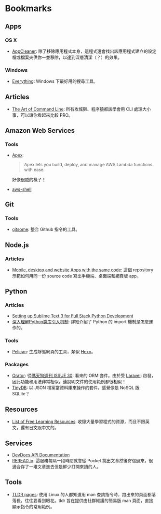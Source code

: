 # Bookmarks

## Apps

### OS X

* [AppCleaner](http://freemacsoft.net/appcleaner/): 除了移除應用程式本身，這程式還會找出該應用程式建立的設定檔或檔案夾供你一並移除，以達到深層清潔（？）的效果。

### Windows

* [Everything](http://www.voidtools.com/): Windows 下最好用的搜尋工具。

## Articles

* [The Art of Command Line](https://github.com/jlevy/the-art-of-command-line): 所有攻城獅、程序猿都該學會用 CLI 處理大小事，可以讓你看起來比較 PRO。

## Amazon Web Services

### Tools

* [Apex](http://apex.run/):
  > Apex lets you build, deploy, and manage AWS Lambda functions with ease.

  好像很威的樣子！

* [aws-shell](https://github.com/awslabs/aws-shell)


## Git

### Tools

* [gitsome](https://github.com/donnemartin/gitsome): 整合 Github 指令的工具。

## Node.js

### Articles

* [Mobile, desktop and website Apps with the same code](https://github.com/benoitvallon/react-native-nw-react-calculator): 這個 repository 示範如何用同一份 source code 寫出手機端、桌面端和網頁版 app。

## Python

### Articles

* [Setting up Sublime Text 3 for Full Stack Python Development](https://realpython.com/blog/python/setting-up-sublime-text-3-for-full-stack-python-development/)
* [深入理解Python类库引入机制](https://github.com/Liuchang0812/slides/blob/master/pycon2015cn/README.md): 詳細介紹了 Python 的 import 機制是怎麼運作的。

### Tools

* [Pelican](http://docs.getpelican.com/): 生成靜態網頁的工具，類似 [Hexo](https://hexo.io/)。

### Packages

* [Orator](https://orator-orm.com/): 從[碼天狗週刊 ISSUE 30](http://weekly.codetengu.com/issues/30#start): 看來的 ORM 套件。由於受 [Laravel](https://laravel.com/): 啟發，因此功能和用法非常相似，連說明文件的使用範例都很相似！
* [TinyDB](https://tinydb.readthedocs.org/): 以 JSON 檔案當資料庫來操作的套件，感覺像是 NoSQL 版 SQLite？


## Resources

* [List of Free Learning Resources](https://github.com/vhf/free-programming-books): 收錄大量學習程式的資源，而且不限英文，還有日文跟中文的。

## Services

* [DevDocs API Documentation](http://devdocs.io/)
* [REREAD.io](https://www.reread.io/): 這服務每隔一段時間就會從 Pocket 挑出文章然後寄信過來，很適合存了一堆文章進去但是鮮少打開來讀的人。

## Tools

* [TLDR pages](http://tldr-pages.github.io/): 使用 Linux 的人都知道用 man 查詢指令時，跑出來的頁面都落落長，往往要看到眼花。tldr 旨在提供由社群維護的簡易版 man 頁面，直接顯示指令的常用範例。
